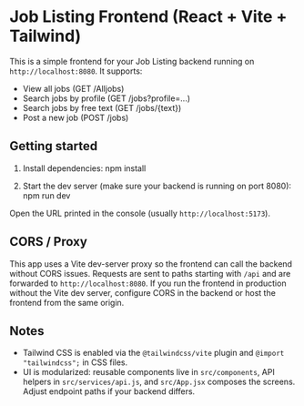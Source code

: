# Job Listing Frontend (React + Vite + Tailwind)

This is a simple frontend for your Job Listing backend running on `http://localhost:8080`.
It supports:
- View all jobs (GET /Alljobs)
- Search jobs by profile (GET /jobs?profile=...)
- Search jobs by free text (GET /jobs/{text})
- Post a new job (POST /jobs)

## Getting started

1. Install dependencies:
   npm install

2. Start the dev server (make sure your backend is running on port 8080):
   npm run dev

Open the URL printed in the console (usually `http://localhost:5173`).

## CORS / Proxy
This app uses a Vite dev-server proxy so the frontend can call the backend without CORS issues.
Requests are sent to paths starting with `/api` and are forwarded to `http://localhost:8080`.
If you run the frontend in production without the Vite dev server, configure CORS in the backend or host the frontend from the same origin.

## Notes
- Tailwind CSS is enabled via the `@tailwindcss/vite` plugin and `@import "tailwindcss";` in CSS files.
- UI is modularized: reusable components live in `src/components`, API helpers in `src/services/api.js`, and `src/App.jsx` composes the screens. Adjust endpoint paths if your backend differs.
